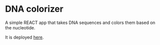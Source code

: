 # DNA colorizer

A simple REACT app that takes DNA sequences and colors them based on the nucleotide.

It is deployed [here](https://aviezerl.github.io/dna-colorizer/).